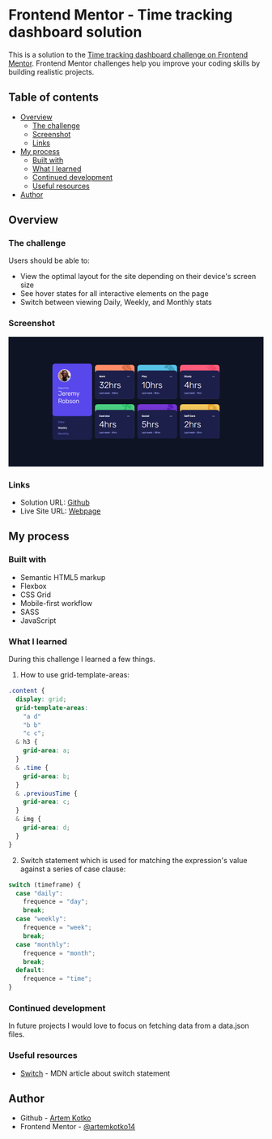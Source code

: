 # Frontend Mentor - Time tracking dashboard solution

This is a solution to the [Time tracking dashboard challenge on Frontend Mentor](https://www.frontendmentor.io/challenges/time-tracking-dashboard-UIQ7167Jw). Frontend Mentor challenges help you improve your coding skills by building realistic projects.

## Table of contents

- [Overview](#overview)
  - [The challenge](#the-challenge)
  - [Screenshot](#screenshot)
  - [Links](#links)
- [My process](#my-process)
  - [Built with](#built-with)
  - [What I learned](#what-i-learned)
  - [Continued development](#continued-development)
  - [Useful resources](#useful-resources)
- [Author](#author)

## Overview

### The challenge

Users should be able to:

- View the optimal layout for the site depending on their device's screen size
- See hover states for all interactive elements on the page
- Switch between viewing Daily, Weekly, and Monthly stats

### Screenshot

![](./result.png)

### Links

- Solution URL: [Github](https://github.com/artemkotko14/time-tracking-dashboard)
- Live Site URL: [Webpage](https://artemkotko14.github.io/time-tracking-dashboard/)

## My process

### Built with

- Semantic HTML5 markup
- Flexbox
- CSS Grid
- Mobile-first workflow
- SASS
- JavaScript

### What I learned

During this challenge I learned a few things.

1. How to use grid-template-areas:

```css
.content {
  display: grid;
  grid-template-areas:
    "a d"
    "b b"
    "c c";
  & h3 {
    grid-area: a;
  }
  & .time {
    grid-area: b;
  }
  & .previousTime {
    grid-area: c;
  }
  & img {
    grid-area: d;
  }
}
```

2. Switch statement which is used for matching the expression's value against a series of case clause:

```js
switch (timeframe) {
  case "daily":
    frequence = "day";
    break;
  case "weekly":
    frequence = "week";
    break;
  case "monthly":
    frequence = "month";
    break;
  default:
    frequence = "time";
}
```

### Continued development

In future projects I would love to focus on fetching data from a data.json files.

### Useful resources

- [Switch](https://developer.mozilla.org/en-US/docs/Web/JavaScript/Reference/Statements/switch) - MDN article about switch statement

## Author

- Github - [Artem Kotko](https://github.com/artemkotko14)
- Frontend Mentor - [@artemkotko14](https://www.frontendmentor.io/profile/artemkotko14)
